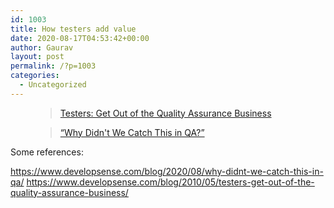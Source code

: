 ```yaml
---
id: 1003
title: How testers add value
date: 2020-08-17T04:53:42+00:00
author: Gaurav
layout: post
permalink: /?p=1003
categories:
  - Uncategorized
---
```

<figure class="wp-block-embed is-type-wp-embed">

<div class="wp-block-embed__wrapper">
  <blockquote class="wp-embedded-content" data-secret="dhpCKWIyvE">
    <a href="https://www.developsense.com/blog/2010/05/testers-get-out-of-the-quality-assurance-business/">Testers: Get Out of the Quality Assurance Business</a>
  </blockquote>
</div></figure> <figure class="wp-block-embed is-type-wp-embed">

<div class="wp-block-embed__wrapper">
  <blockquote class="wp-embedded-content" data-secret="ywBWjMmif5">
    <a href="https://www.developsense.com/blog/2020/08/why-didnt-we-catch-this-in-qa/">&#8220;Why Didn't We Catch This in QA?&#8221;</a>
  </blockquote>
</div></figure> 







Some references:

<div class="wp-block-jetpack-markdown">
  <p>
    <a href="https://www.developsense.com/blog/2020/08/why-didnt-we-catch-this-in-qa/" rel="nofollow">https://www.developsense.com/blog/2020/08/why-didnt-we-catch-this-in-qa/</a> <a href="https://www.developsense.com/blog/2010/05/testers-get-out-of-the-quality-assurance-business/" rel="nofollow">https://www.developsense.com/blog/2010/05/testers-get-out-of-the-quality-assurance-business/</a>
  </p>
</div>